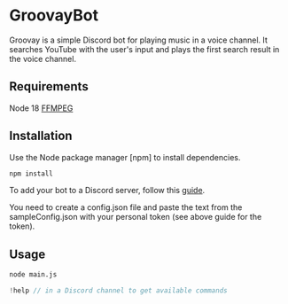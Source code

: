 # GroovayBot

Groovay is a simple Discord bot for playing music in a voice channel. It searches YouTube with
the user's input and plays the first search result in the voice channel.

## Requirements

Node 18
[FFMPEG](https://ffmpeg.org/download.html#build-windows) 

## Installation

Use the Node package manager [npm] to install dependencies.

```bash
npm install
```

To add your bot to a Discord server, follow this [guide](https://www.upwork.com/resources/how-to-make-discord-bot).

You need to create a config.json file and paste the text from the sampleConfig.json 
with your personal token (see above guide for the token).

## Usage

```bash
node main.js
```
```js
!help // in a Discord channel to get available commands 
```